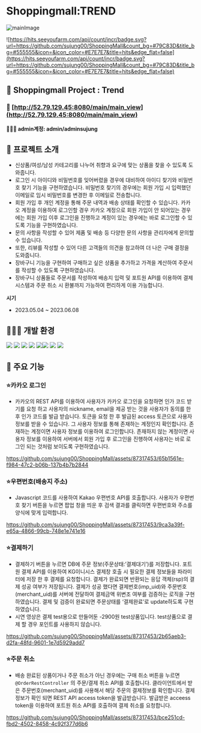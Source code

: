 # Shoppingmall:TREND

![mainImage](https://github.com/sujung00/ShoppingMall/assets/87317453/ee07b20d-c6d4-4e05-b6c6-2a5838abac31)


![https://hits.seeyoufarm.com/api/count/incr/badge.svg?url=https://github.com/sujung00/ShoppingMall&count_bg=#79C83D&title_bg=#555555&icon=&icon_color=#E7E7E7&title=hits&edge_flat=false](https://hits.seeyoufarm.com/api/count/incr/badge.svg?url=https://github.com/sujung00/ShoppingMall&count_bg=#79C83D&title_bg=#555555&icon=&icon_color=#E7E7E7&title=hits&edge_flat=false)


## 🛒 Shoppingmall Project : Trend

### 🔗  [http://52.79.129.45:8080/main/main_view](http://52.79.129.45:8080/main/main_view)

**👩🏻‍🔧 admin계정: admin/adminsujung**


## 🛒 프로젝트 소개


- 신상품/여성/남성 카테고리를 나누어 취향과 요구에 맞는 상품을 찾을 수 있도록 도와줍니다.
- 로그인 시 아이디와 비밀번호를 잊어버렸을 경우에 대비하여 아이디 찾기와 비밀번호 찾기 기능을 구현하였습니다. 비밀번호 찾기의 경우에는 회원 가입 시 입력했던 이메일로 임시 비밀번호를 변경한 후 이메일로 전송합니다.
- 회원 가입 후 개인 계정을 통해 주문 내역과 배송 상태를 확인할 수 있습니다. 카카오 계정을 이용하여 로그인할 경우 카카오 계정으로 회원 가입이 안 되어있는 경우에는 회원 가입 이후 로그인을 진행하고 계정이 있는 경우에는 바로 로그인할 수 있도록 기능을 구현하였습니다.
- 문의 사항을 작성할 수 있어 제품 및 배송 등 다양한 문의 사항을 관리자에게 문의할 수 있습니다.
- 또한, 리뷰를 작성할 수 있어 다른 고객들의 의견을 참고하여 더 나은 구매 결정을 도와줍니다.
- 장바구니 기능을 구현하여 구매하고 싶은 상품을 추가하고 가격을 계산하여 주문서를 작성할 수 있도록 구현하였습니다.
- 장바구니 상품들로 주문서를 작성하여 배송지 입력 및 포트원 API를 이용하여 결제 시스템과 주문 취소 시 환불까지 가능하여  편리하게 이용 가능합니다.

**시기**

- 2023.05.04 ~ 2023.06.08


## 👩🏻‍💻 개발 환경

<img src="https://img.shields.io/badge/java-007396?style=for-the-badge&logo=java&logoColor=white"> <img src="https://img.shields.io/badge/gradle-02303A?style=for-the-badge&logo=gradle&logoColor=white"> <img src="https://img.shields.io/badge/springboot-6DB33F?style=for-the-badge&logo=springboot&logoColor=white"> <img src="https://img.shields.io/badge/mysql-4479A1?style=for-the-badge&logo=mysql&logoColor=white"> <img src="https://img.shields.io/badge/amazonaws-232F3E?style=for-the-badge&logo=amazonaws&logoColor=white"><img src="https://img.shields.io/badge/apachetomcat-F8DC75?style=for-the-badge&logo=apachetomcat&logoColor=white"> <img src="https://img.shields.io/badge/github-181717?style=for-the-badge&logo=github&logoColor=white"> <img src="https://img.shields.io/badge/sourcetree-0052CC?style=for-the-badge&logo=sourcetree&logoColor=white">


## 📄 주요 기능

### ⭐카카오 로그인

- 카카오의 REST API를 이용하여 사용자가 카카오 로그인을 요청하면 인가 코드 받기를 요청 하고 사용자의 nickname, email을 제공 받는 것을 사용자가 동의를 한 후 인가 코드를 발급 받습니다. 토큰을 요청 한 후 발급된 access 토큰으로 사용자 정보를 받을 수 있습니다. 그 사용자 정보를 통해 존재하는 계정인지 확인합니다. 존재하는 계정이면 사용자 정보를 이용하여 로그인합니다. 존재하지 않는 계정이면 사용자 정보를 이용하여 서버에서 회원 가입 후 로그인을 진행하여 사용자는 바로 로그인 되는 것처럼 보이도록 구현하였습니다.

https://github.com/sujung00/ShoppingMall/assets/87317453/65b1561e-f984-47c2-b06b-137b4b7b2844

### ⭐우편번호(배송지 주소)

- Javascript 코드를 사용하여 Kakao 우편번호 API를 호출합니다. 사용자가 우편번호 찾기 버튼을 누르면 팝업 창을 띄운 후 검색 결과를 클릭하면 우편번호와 주소를 양식에 맞게 입력합니다.

https://github.com/sujung00/ShoppingMall/assets/87317453/9ca3a39f-e65a-4866-99cb-748e1e741e16

### ⭐결제하기

- 결제하기 버튼을 누르면 DB에 주문 정보(주문상태:’결제대기’)를 저장합니다. 포트원 결제 API를 이용하여 KG이니시스 결제창 호출 시 필요한 결제 정보들을 파라미터에 저장 한 후 결제를 요청합니다. 결제가 완료되면 반환되는 응답 객체(rsp)의 결제 성공 여부가 저장됩니다. 결제가 성공 했다면 결제번호(imp_uid)와 주문번호(merchant_uid)를 서버에 전달하여 결제금액 위변조 여부를 검증하는 로직을 구현하였습니다. 결제 및 검증이 완료되면 주문상태를 ‘결제완료’로 update하도록 구현하였습니다.
- 시연 영상은 결제 test용으로 만들어둔 -2900원 test상품입니다. test상품으로 결제 할 경우 포인트를 사용하지 않습니다.

https://github.com/sujung00/ShoppingMall/assets/87317453/2b65aeb3-d2fa-48fd-9601-1e7d5929add7

### ⭐주문 취소

- 배송 완료된 상품이거나 주문 취소가 아닌 경우에는 구매 취소 버튼을 누르면 `@OrderRestController` 의 주문/결제 취소 API를 호출합니다. 클라이언트에서 받은 주문번호(merchant_uid)를 사용해서 해당 주문의 결제정보를 확인합니다. 결제정보가 확인 되면 REST API access token을 발급받습니다. 발급받은 acceess token을 이용하여 포트원 취소 API를 호출하여 결제 취소를 요청합니다.

https://github.com/sujung00/ShoppingMall/assets/87317453/bce251cd-fbd2-4502-8458-4c92f377d6b6

